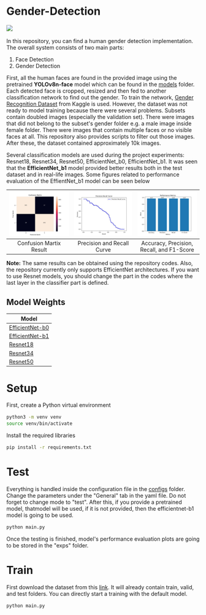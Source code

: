 # Gender-Detection

![](media/demo.gif)



In this repository, you can find a human gender detection implementation. The overall system consists of two main parts: 

1. Face Detection
2. Gender Detection

First, all the human faces are found in the provided image using the pretrained **YOLOv8n-face** model which can be found in the [models](https://github.com/anilcanbulut/Gender-Detection/tree/master/models) folder. Each detected face is cropped, resized and then fed to another classification network to find out the gender. To train the network, [Gender Recognition Dataset](https://www.kaggle.com/datasets/rashikrahmanpritom/gender-recognition-dataset/data) from Kaggle is used. However, the dataset was not ready to model training because there were several problems. Subsets contain doubled images (especially the validation set). There were images that did not belong to the subset's gender folder e.g. a male image inside female folder. There were images that contain multiple faces or no visible faces at all. This repository also provides scripts to filter out those images. After these, the dataset contained approximately 10k images. 

Several classification models are used during the project experiments: Resnet18, Resnet34, Resnet50, EfficientNet_b0, EfficientNet_b1. It was seen that the **EfficientNet_b1** model provided better results both in the test dataset and in real-life images. Some figures related to performance evaluation of the EffientNet_b1 model can be seen below


| ![](media/confusion_matrix.jpg) | ![](media/precision_recall_curve.jpg) | ![](media/acc_precision_recall_f1.jpg) |
| :---------------------------------------------------------: | :---------------------------------------------------------: | :---------------------------------------------------------: |
| Confusion Martix Result                                   | Precision and Recall Curve                                | Accuracy, Precision, Recall, and F1-Score                 | 

**Note:** The same results can be obtained using the repository codes. Also, the repository currently only supports EfficientNet architectures. If you want to use Resnet models, you should change the part in the codes where the last layer in the classifier part is defined.

## Model Weights

| Model                                                                                                 |
| ----------------------------------------------------------------------------------------------------- |
| [EfficientNet-b0](https://drive.google.com/file/d/1iShi0RrIAQGCDYlcJGdMG94alSl-Hhdq/view?usp=sharing) |
| [EfficientNet-b1](https://drive.google.com/file/d/1K7eJ87qAaSZEaINyA5C3LNDFsvsJ2pSn/view?usp=sharing) |
| [Resnet18](https://drive.google.com/file/d/17thzwBYPb4uLbW9tVaFJHr8qfkOU9X38/view?usp=sharing)        |
| [Resnet34](https://drive.google.com/file/d/188XZyF8HIfCIPmTsZblynT92j78rQE1Y/view?usp=sharing)        |
| [Resnet50](https://drive.google.com/file/d/1eVmNTE58baaUJQY_U0F0kSID6idbKd4Q/view?usp=sharing)                                                                                                      |

# Setup

First, create a Python virtual environment
```bash
python3 -m venv venv
source venv/bin/activate
```

Install the required libraries
```bash
pip install -r requirements.txt
```

# Test
Everything is handled inside the configuration file in the [configs](https://github.com/anilcanbulut/Gender-Detection/tree/master/configs) folder. Change the parameters under the "General" tab in the yaml file. Do not forget to change mode to "test". After this, if you provide a pretrained model, thatmodel will be used, if it is not provided, then the efficientnet-b1 model is going to be used.
```bash
python main.py
```
Once the testing is finished, model's performance evaluation plots are going to be stored in the "exps" folder.

# Train
First download the dataset from this [link](https://drive.google.com/file/d/1UaSOojfcxN--A3GyeHz8gR4hfjZa1SWD/view?usp=drive_link). It will already contain train, valid, and test folders. You can directly start a training with the default model.
```bash
python main.py
```